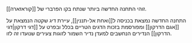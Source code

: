 זוהי התחנה החדשה ביותר שנתח בקו הפרברי של [[קוראזארה]].

התחנה החדשה נמצאת בכניסה ל[[ואחת אל-תננין]], עיירת דיג שקטה הנמצאת על [[אגם הדרקון]] ומפורסמת בזכות הדגים הטריים בכלל ובפרט על [[דגי דרקון|דגי הדרקון]] הנדירים הנחשבים למעדן נדיר השמור לזוגות צעירים שנועדו זה לזו. 
